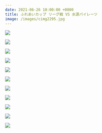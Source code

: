 ```yaml
---
date: 2021-06-26 10:00:00 +0000
title: ふれあいカップ リーグ戦 VS 水源パイレーツ
image: /images/cimg2295.jpg
---
```

![](/images/cimg2299.jpg)

![](/images/cimg2304.jpg)

![](/images/cimg2307.jpg)

![](/images/cimg2327.jpg)

![](/images/cimg2349.jpg)

![](/images/cimg2358.jpg)

![](/images/cimg2364.jpg)

![](/images/cimg2301.jpg)

![](/images/cimg2345.jpg)

![](/images/cimg2326.jpg)

![](/images/cimg2375.jpg)